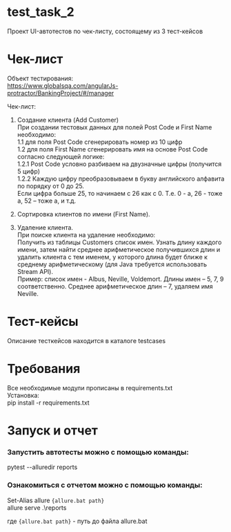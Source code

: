 # test_task_2
Проект UI-автотестов по чек-листу, состоящему из 3 тест-кейсов

# Чек-лист
Объект тестирования:  
https://www.globalsqa.com/angularJs-protractor/BankingProject/#/manager

Чек-лист:  
1. Создание клиента (Add Customer)  
При создании тестовых данных для полей Post Code и First Name необходимо:  
1.1 для поля Post Code сгенерировать номер из 10 цифр  
1.2 для поля First Name сгенерировать имя на основе Post Code согласно следующей логике:  
1.2.1 Post Code условно разбиваем на двузначные цифры (получится 5 цифр)  
1.2.2 Каждую цифру преобразовываем в букву английского алфавита по порядку от 0 до 25.  
Если цифра больше 25, то начинаем с 26 как с 0. Т.е. 0 - a, 26 - тоже a, 52 – тоже a, и т.д.  

2. Сортировка клиентов по имени (First Name).

3. Удаление клиента.  
При поиске клиента на удаление необходимо:  
Получить из таблицы Customers список имен. Узнать длину каждого имени, затем найти среднее
арифметическое получившихся длин и удалить клиента с тем именем, у которого длина будет ближе
к среднему арифметическому (для Java требуется использовать Stream API).  
Пример: список имен - Albus, Neville, Voldemort. Длины имен – 5, 7, 9 соответственно.
Среднее арифметическое длин – 7, удаляем имя Neville.

# Тест-кейсы
Описание тесткейсов находится в каталоге testcases

# Требования
Все необходимые модули прописаны в requirements.txt  
Установка:  
pip install -r requirements.txt

# Запуск и отчет
### Запустить автотесты можно с помощью команды:  
pytest --alluredir reports

### Ознакомиться с отчетом можно с помощью команды:  
Set-Alias allure ```{allure.bat path}```  
allure serve .\reports  

где ```{allure.bat path}``` - путь до файла allure.bat